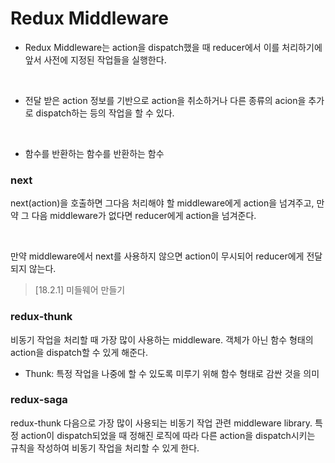# Redux Middleware

- Redux Middleware는 action을 dispatch했을 때 reducer에서 이를 처리하기에 앞서 사전에 지정된 작업들을 실행한다.

<br/>

- 전달 받은 action 정보를 기반으로 action을 취소하거나 다른 종류의 acion을 추가로 dispatch하는 등의 작업을 할 수 있다.

<br/>

- 함수를 반환하는 함수를 반환하는 함수

### next

next(action)을 호출하면 그다음 처리해야 할 middleware에게 action을 넘겨주고, 만약 그 다음 middleware가 없다면 reducer에게 action을 넘겨준다.

<br/>

만약 middleware에서 next를 사용하지 않으면 action이 무시되어 reducer에게 전달되지 않는다.

> [18.2.1] 미들웨어 만들기

### redux-thunk

비동기 작업을 처리할 때 가장 많이 사용하는 middleware. 객체가 아닌 함수 형태의 action을 dispatch할 수 있게 해준다.

- Thunk: 특정 작업을 나중에 할 수 있도록 미루기 위해 함수 형태로 감싼 것을 의미

### redux-saga

redux-thunk 다음으로 가장 많이 사용되는 비동기 작업 관련 middleware library. 특정 action이 dispatch되었을 때 정해진 로직에 따라 다른 action을 dispatch시키는 규칙을 작성하여 비동기 작업을 처리할 수 있게 한다.
